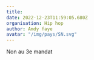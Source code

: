 ```yaml
---
title: 
date: 2022-12-23T11:59:05.680Z
organisation: Hip hop
author: Amdy faye
avatar: "/img/pays/SN.svg"
---
```


Non au 3e mandat